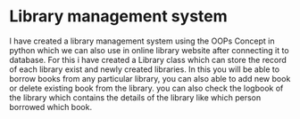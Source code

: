 # Library management system
I have created a library management system using the OOPs Concept in python which we can also use in online library website after connecting it to database.
For this i have created a Library class which can store the record of each library exist and newly created libraries. In this you will be able to borrow books from any particular library, you can also able to add new book or delete existing book from the library. you can also check the logbook of the library which contains the details of the library like which person borrowed which book.
